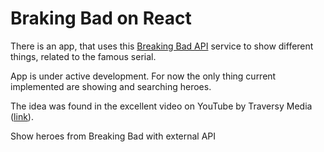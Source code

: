 # Braking Bad on React

There is an app, that uses this [Breaking Bad API](https://www.breakingbadapi.com/) service to show different things, related to the famous serial.

App is under active development. For now the only thing current implemented are showing and searching heroes.

The idea was found in the excellent video on YouTube by Traversy Media ([link](https://www.youtube.com/watch?v=YaioUnMw0mo)).

Show heroes from Breaking Bad with external API
